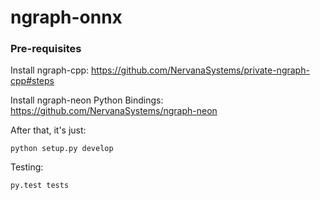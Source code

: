 # ngraph-onnx

### Pre-requisites

Install ngraph-cpp:
https://github.com/NervanaSystems/private-ngraph-cpp#steps

Install ngraph-neon Python Bindings:
https://github.com/NervanaSystems/ngraph-neon

After that, it's just:

    python setup.py develop

Testing:

    py.test tests

